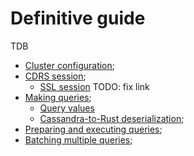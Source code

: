 # Definitive guide

TDB

- [Cluster configuration](./cluster-configuration.md);
- [CDRS session](./cdrs-session.md);
  - [SSL session](./cdrs-session.md) TODO: fix link
- [Making queries](./making-query.md);
  - [Query values](./query-values.md)
  - [Cassandra-to-Rust deserialization](./deserialization.md);
- [Preparing and executing queries](./preparing-and-executing-queries.md);
- [Batching multiple queries](./batching-multiple-queries.md);
